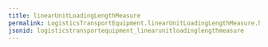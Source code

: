 ```yaml
---
title: linearUnitLoadingLengthMeasure
permalink: LogisticsTransportEquipment.linearUnitLoadingLengthMeasure.html
jsonid: logisticstransportequipment_linearunitloadinglengthmeasure
---
```

